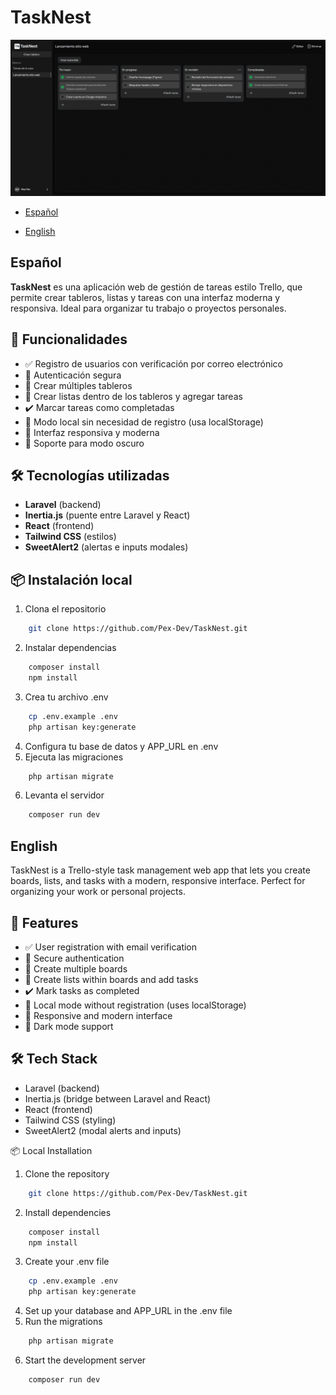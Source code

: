 # TaskNest

![TaskNest Screenshot](./screenshots/screenshot_01.jpg)

- [Español](#Español)

- [English](#english)

## Español

**TaskNest** es una aplicación web de gestión de tareas estilo Trello, que permite crear tableros, listas y tareas con una interfaz moderna y responsiva. Ideal para organizar tu trabajo o proyectos personales.

## 🚀 Funcionalidades

- ✅ Registro de usuarios con verificación por correo electrónico
- 🔐 Autenticación segura
- 📌 Crear múltiples tableros
- 📝 Crear listas dentro de los tableros y agregar tareas
- ✔️ Marcar tareas como completadas
- 🧪 Modo local sin necesidad de registro (usa localStorage)
- 🎨 Interfaz responsiva y moderna
- 🌙 Soporte para modo oscuro

## 🛠️ Tecnologías utilizadas

- **Laravel** (backend)
- **Inertia.js** (puente entre Laravel y React)
- **React** (frontend)
- **Tailwind CSS** (estilos)
- **SweetAlert2** (alertas e inputs modales)

## 📦 Instalación local

1. Clona el repositorio

```bash
    git clone https://github.com/Pex-Dev/TaskNest.git
```

2. Instalar dependencias

```bash
    composer install
    npm install
```

3. Crea tu archivo .env

```bash
    cp .env.example .env
    php artisan key:generate
```

4. Configura tu base de datos y APP_URL en .env
5. Ejecuta las migraciones

```bash
    php artisan migrate
```

6. Levanta el servidor

```bash
    composer run dev
```

## English

TaskNest is a Trello-style task management web app that lets you create boards, lists, and tasks with a modern, responsive interface. Perfect for organizing your work or personal projects.

## 🚀 Features

- ✅ User registration with email verification
- 🔐 Secure authentication
- 📌 Create multiple boards
- 📝 Create lists within boards and add tasks
- ✔️ Mark tasks as completed
- 🧪 Local mode without registration (uses localStorage)
- 🎨 Responsive and modern interface
- 🌙 Dark mode support

## 🛠️ Tech Stack

- Laravel (backend)
- Inertia.js (bridge between Laravel and React)
- React (frontend)
- Tailwind CSS (styling)
- SweetAlert2 (modal alerts and inputs)

📦 Local Installation

1. Clone the repository

```bash
    git clone https://github.com/Pex-Dev/TaskNest.git
```

2. Install dependencies

```bash
    composer install
    npm install
```

3. Create your .env file

```bash
    cp .env.example .env
    php artisan key:generate
```

4. Set up your database and APP_URL in the .env file
5. Run the migrations

```bash
    php artisan migrate
```

6. Start the development server

```bash
    composer run dev
```
